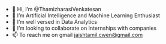 - 👋 Hi, I’m @ThamizharasiVenkatesan
- 👀 I’m Artificial Intelligence and Machine Learning Enthusiast
- 🌱 I’m well versed in  Data Analytics
- 💞️ I’m looking to collaborate on Internships with companies
- 📫 To reach me on gmail jaishtamil.cwen@gmail.com

<!---
ThamizharasiVenkatesan/ThamizharasiVenkatesan is a ✨ special ✨ repository because its `README.md` (this file) appears on your GitHub profile.
You can click the Preview link to take a look at your changes.
--->

